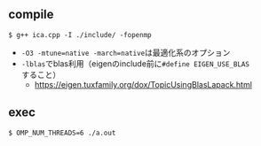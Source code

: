 ## compile

```
$ g++ ica.cpp -I ./include/ -fopenmp  
```
- `-O3 -mtune=native -march=native`は最適化系のオプション
- `-lblas`でblas利用（eigenのinclude前に`#define EIGEN_USE_BLAS`すること）
  - https://eigen.tuxfamily.org/dox/TopicUsingBlasLapack.html

## exec

```
$ OMP_NUM_THREADS=6 ./a.out
```